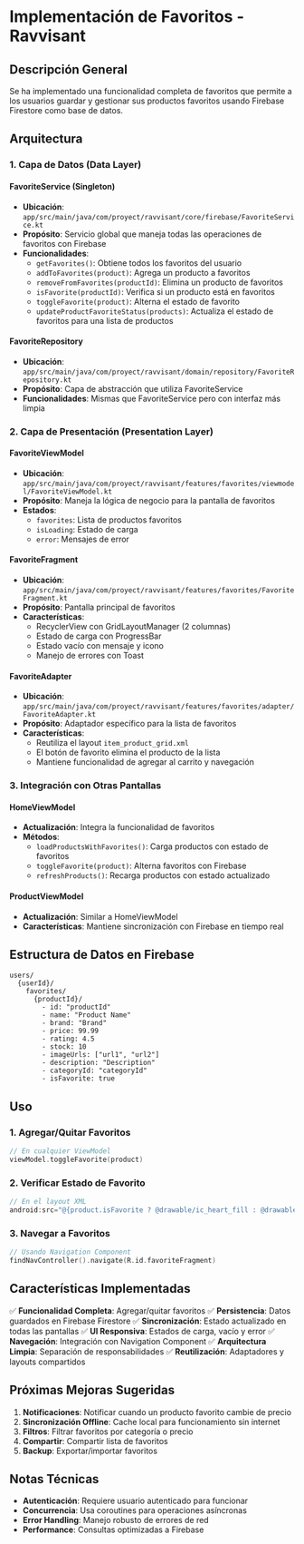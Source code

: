 # Implementación de Favoritos - Ravvisant

## Descripción General

Se ha implementado una funcionalidad completa de favoritos que permite a los usuarios guardar y gestionar sus productos favoritos usando Firebase Firestore como base de datos.

## Arquitectura

### 1. Capa de Datos (Data Layer)

#### FavoriteService (Singleton)
- **Ubicación**: `app/src/main/java/com/proyect/ravvisant/core/firebase/FavoriteService.kt`
- **Propósito**: Servicio global que maneja todas las operaciones de favoritos con Firebase
- **Funcionalidades**:
  - `getFavorites()`: Obtiene todos los favoritos del usuario
  - `addToFavorites(product)`: Agrega un producto a favoritos
  - `removeFromFavorites(productId)`: Elimina un producto de favoritos
  - `isFavorite(productId)`: Verifica si un producto está en favoritos
  - `toggleFavorite(product)`: Alterna el estado de favorito
  - `updateProductFavoriteStatus(products)`: Actualiza el estado de favoritos para una lista de productos

#### FavoriteRepository
- **Ubicación**: `app/src/main/java/com/proyect/ravvisant/domain/repository/FavoriteRepository.kt`
- **Propósito**: Capa de abstracción que utiliza FavoriteService
- **Funcionalidades**: Mismas que FavoriteService pero con interfaz más limpia

### 2. Capa de Presentación (Presentation Layer)

#### FavoriteViewModel
- **Ubicación**: `app/src/main/java/com/proyect/ravvisant/features/favorites/viewmodel/FavoriteViewModel.kt`
- **Propósito**: Maneja la lógica de negocio para la pantalla de favoritos
- **Estados**:
  - `favorites`: Lista de productos favoritos
  - `isLoading`: Estado de carga
  - `error`: Mensajes de error

#### FavoriteFragment
- **Ubicación**: `app/src/main/java/com/proyect/ravvisant/features/favorites/FavoriteFragment.kt`
- **Propósito**: Pantalla principal de favoritos
- **Características**:
  - RecyclerView con GridLayoutManager (2 columnas)
  - Estado de carga con ProgressBar
  - Estado vacío con mensaje y icono
  - Manejo de errores con Toast

#### FavoriteAdapter
- **Ubicación**: `app/src/main/java/com/proyect/ravvisant/features/favorites/adapter/FavoriteAdapter.kt`
- **Propósito**: Adaptador específico para la lista de favoritos
- **Características**:
  - Reutiliza el layout `item_product_grid.xml`
  - El botón de favorito elimina el producto de la lista
  - Mantiene funcionalidad de agregar al carrito y navegación

### 3. Integración con Otras Pantallas

#### HomeViewModel
- **Actualización**: Integra la funcionalidad de favoritos
- **Métodos**:
  - `loadProductsWithFavorites()`: Carga productos con estado de favoritos
  - `toggleFavorite(product)`: Alterna favoritos con Firebase
  - `refreshProducts()`: Recarga productos con estado actualizado

#### ProductViewModel
- **Actualización**: Similar a HomeViewModel
- **Características**: Mantiene sincronización con Firebase en tiempo real

## Estructura de Datos en Firebase

```
users/
  {userId}/
    favorites/
      {productId}/
        - id: "productId"
        - name: "Product Name"
        - brand: "Brand"
        - price: 99.99
        - rating: 4.5
        - stock: 10
        - imageUrls: ["url1", "url2"]
        - description: "Description"
        - categoryId: "categoryId"
        - isFavorite: true
```

## Uso

### 1. Agregar/Quitar Favoritos
```kotlin
// En cualquier ViewModel
viewModel.toggleFavorite(product)
```

### 2. Verificar Estado de Favorito
```kotlin
// En el layout XML
android:src="@{product.isFavorite ? @drawable/ic_heart_fill : @drawable/ic_heart_outline}"
```

### 3. Navegar a Favoritos
```kotlin
// Usando Navigation Component
findNavController().navigate(R.id.favoriteFragment)
```

## Características Implementadas

✅ **Funcionalidad Completa**: Agregar/quitar favoritos
✅ **Persistencia**: Datos guardados en Firebase Firestore
✅ **Sincronización**: Estado actualizado en todas las pantallas
✅ **UI Responsiva**: Estados de carga, vacío y error
✅ **Navegación**: Integración con Navigation Component
✅ **Arquitectura Limpia**: Separación de responsabilidades
✅ **Reutilización**: Adaptadores y layouts compartidos

## Próximas Mejoras Sugeridas

1. **Notificaciones**: Notificar cuando un producto favorito cambie de precio
2. **Sincronización Offline**: Cache local para funcionamiento sin internet
3. **Filtros**: Filtrar favoritos por categoría o precio
4. **Compartir**: Compartir lista de favoritos
5. **Backup**: Exportar/importar favoritos

## Notas Técnicas

- **Autenticación**: Requiere usuario autenticado para funcionar
- **Concurrencia**: Usa coroutines para operaciones asíncronas
- **Error Handling**: Manejo robusto de errores de red
- **Performance**: Consultas optimizadas a Firebase 